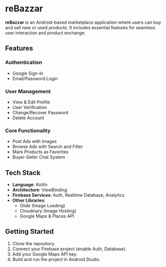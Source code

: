 # reBazzar

**reBazzar** is an Android-based marketplace application where users can buy and sell new or used products. It includes essential features for seamless user interaction and product exchange.

## Features

### Authentication
- Google Sign-In
- Email/Password Login

### User Management
- View & Edit Profile
- User Verification
- Change/Recover Password
- Delete Account

### Core Functionality
- Post Ads with Images
- Browse Ads with Search and Filter
- Mark Products as Favorites
- Buyer-Seller Chat System

## Tech Stack

- **Language**: Kotlin
- **Architecture**: ViewBinding
- **Firebase Services**: Auth, Realtime Database, Analytics
- **Other Libraries**:
  - Glide (Image Loading)
  - Cloudinary (Image Hosting)
  - Google Maps & Places API

## Getting Started

1. Clone the repository.
2. Connect your Firebase project (enable Auth, Database).
3. Add your Google Maps API key.
4. Build and run the project in Android Studio.

